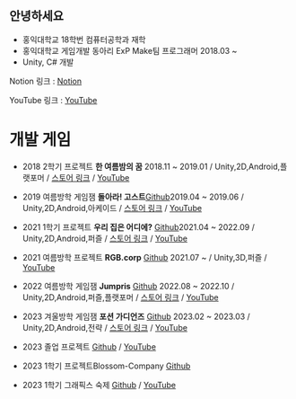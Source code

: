 ## 안녕하세요
* 홍익대학교 18학번 컴퓨터공학과 재학
* 홍익대학교 게임개발 동아리 ExP Make팀 프로그래머 2018.03 ~ 
* Unity, C# 개발

Notion 링크 : [Notion](https://www.notion.so/Game-Programmer-6d24e70871254eb8a9e825f7ba365cec)

YouTube 링크 : [YouTube](https://www.youtube.com/channel/UCNdSMTH1-QA_hr3JVzY_F1Q)


# 개발 게임
* 2018 2학기 프로젝트 **한 여름밤의 꿈** 2018.11 ~ 2019.01 / Unity,2D,Android,플랫포머 / [스토어 링크](https://play.google.com/store/apps/details?id=com.Summer.Dream) / [YouTube](https://youtu.be/kYYNy8Jp-vw)

* 2019 여름방학 게임잼 **돌아라! 고스트**[Github](https://github.com/ParkSungTaek/GameJam_Ghost)2019.04 ~ 2019.06 / Unity,2D,Android,아케이드 / [스토어 링크](https://play.google.com/store/apps/details?id=com.ExPBlue.RollingGhost) / [YouTube](https://youtu.be/B4OP2eYnKsg)


* 2021 1학기 프로젝트 **우리 집은 어디에?** [Github](https://github.com/ParkSungTaek/Where_Is_My_House_2021_SemesterProject)2021.04 ~ 2022.09 / Unity,2D,Android,퍼즐 / [스토어 링크](https://play.google.com/store/apps/details?id=com.ExP.Where_Is_My_House) / [YouTube](https://youtu.be/EEzlOx_suOk)


* 2021 여름방학 프로젝트 **RGB.corp** [Github](https://github.com/ParkSungTaek/RGB.corp_2021_Summer_Vacation) 2021.07 ~ / Unity,3D,퍼즐 / [YouTube](https://youtu.be/LA7z6z5AMIU)

 * 2022 여름방학 게임잼  **Jumpris** [Github](https://github.com/ParkSungTaek/Jumpris_2022_Summer_Game_Jam) 2022.08 ~ 2022.10 / Unity,2D,Android,퍼즐,플랫포머 / [스토어 링크](https://play.google.com/store/apps/details?id=com.DefaultCompany.Game_Jam_Re_New_AL) / [YouTube](https://youtu.be/N8d_IQlmzDQ)
 
 * 2023 겨울방학 게임잼  **포션 가디언즈** [Github](https://github.com/ParkSungTaek/Portion_Guardians_2023_First_Semester_GameJam) 2023.02 ~ 2023.03 / Unity,2D,Android,전략 / [스토어 링크](https://play.google.com/store/apps/details?id=com.ExPStudio.ParkSeongTeak) / [YouTube](https://youtu.be/4pjcoYA2_8k)


 * 2023 졸업 프로젝트 [Github](https://github.com/ParkSungTaek/GraduationProject) / [YouTube](https://youtu.be/rjGuypG44-4)
 * 2023 1학기 프로젝트Blossom-Company [Github](https://github.com/ParkSungTaek/Blossom-Company)
 * 2023 1학기 그래픽스 숙제 [Github](https://github.com/binson94/GraphicsProject) / [YouTube](https://www.youtube.com/watch?v=T7Dc6MUAPuU&t=24s&ab_channel=%EB%B0%95%EC%84%B1%ED%83%9D)
 
